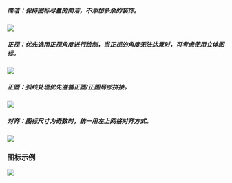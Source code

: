 

##### 简洁：保持图标尽量的简洁，不添加多余的装饰。  

![](https://0729iwiki-75822.gzc.vod.tencent-cloud.com/0a171376c1ff8dc0baf34dee987fab82.png)  
  
  
##### 正视：优先选用正视角度进行绘制，当正视的角度无法达意时，可考虑使用立体图标。  

![](https://0729iwiki-75822.gzc.vod.tencent-cloud.com/26df87d7b8f8aa8dda0385b440969ae6.png)

  

##### 正圆：弧线处理优先遵循正圆/正圆局部拼接。

![](https://0729iwiki-75822.gzc.vod.tencent-cloud.com/2cfaa6723bec59cc5db1e810df1e4973.png)  
  
  
##### 对齐：图标尺寸为奇数时，统一用左上网格对齐方式。  
![](https://0729iwiki-75822.gzc.vod.tencent-cloud.com/94895265b610060c75ce2953530ba120.png)  

### 图标示例 

![](https://0729iwiki-75822.gzc.vod.tencent-cloud.com/513dfd42d22b41c2f0b5508f5f3276ff.png)  
